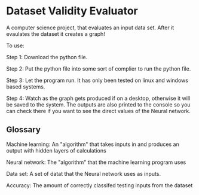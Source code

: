 # Dataset Validity Evaluator

A computer science project, that evaluates an input data set. After it evaulates the dataset it creates a graph!

To use:

Step 1: Download the python file.

Step 2: Put the python file into some sort of complier to run the python file.

Step 3: Let the program run. It has only been tested on linux and windows based systems.

Step 4: Watch as the graph gets produced if on a desktop, otherwise it will be saved to the system. The outputs are also printed to the console so you can check there if you want to see the direct values of the Neural network.

## Glossary

Machine learning: An "algorithm" that takes inputs in and produces an output with hidden layers of calculations

Neural network: The "algorithm" that the machine learning program uses

Data set: A set of datat that the Neural network uses as inputs.

Accuracy: The amount of correctly classifed testing inputs from the dataset
